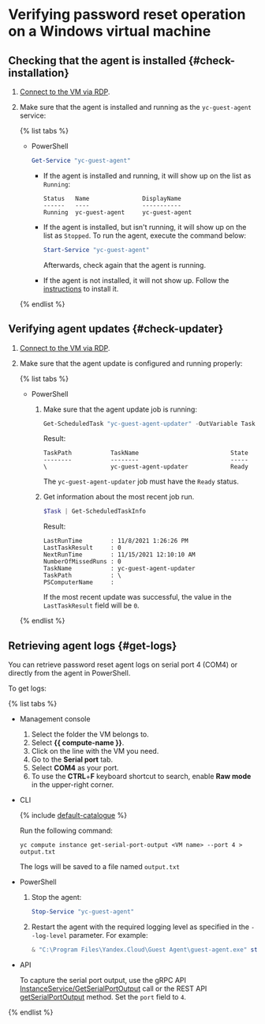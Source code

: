 # Verifying password reset operation on a Windows virtual machine

## Checking that the agent is installed {#check-installation}

1. [Connect to the VM via RDP](../vm-connect/rdp.md).
1. Make sure that the agent is installed and running as the `yc-guest-agent` service:

   {% list tabs %}

   - PowerShell

      ```powershell
      Get-Service "yc-guest-agent"
      ```

      * If the agent is installed and running, it will show up on the list as `Running`:

         ```
         Status   Name               DisplayName
         ------   ----               -----------
         Running  yc-guest-agent     yc-guest-agent
         ```

      * If the agent is installed, but isn't running, it will show up on the list as `Stopped`. To run the agent, execute the command below:

         ```powershell
         Start-Service "yc-guest-agent"
         ```

         Afterwards, check again that the agent is running.

      * If the agent is not installed, it will not show up. Follow the [instructions](install.md) to install it.

   {% endlist %}

## Verifying agent updates {#check-updater}

1. [Connect to the VM via RDP](../vm-connect/rdp.md).
1. Make sure that the agent update is configured and running properly:

   {% list tabs %}

   - PowerShell

      1. Make sure that the agent update job is running:

         ```powershell
         Get-ScheduledTask "yc-guest-agent-updater" -OutVariable Task
         ```

         Result:

         ```
         TaskPath           TaskName                          State
         --------           --------                          -----
         \                  yc-guest-agent-updater            Ready
         ```

         The `yc-guest-agent-updater` job must have the `Ready` status.

      1. Get information about the most recent job run.

         ```powershell
         $Task | Get-ScheduledTaskInfo
         ```

         Result:

         ```
         LastRunTime        : 11/8/2021 1:26:26 PM
         LastTaskResult     : 0
         NextRunTime        : 11/15/2021 12:10:10 AM
         NumberOfMissedRuns : 0
         TaskName           : yc-guest-agent-updater
         TaskPath           : \
         PSComputerName     :
         ```

         If the most recent update was successful, the value in the `LastTaskResult` field will be `0`.

   {% endlist %}

## Retrieving agent logs {#get-logs}

You can retrieve password reset agent logs on serial port 4 (COM4) or directly from the agent in PowerShell.

To get logs:

{% list tabs %}

- Management console

   1. Select the folder the VM belongs to.
   1. Select **{{ compute-name }}**.
   1. Click on the line with the VM you need.
   1. Go to the **Serial port** tab.
   1. Select **COM4** as your port.
   1. To use the **CTRL**+**F** keyboard shortcut to search, enable **Raw mode** in the upper-right corner.

- CLI

   {% include [default-catalogue](../../../_includes/default-catalogue.md) %}

   Run the following command:

   ```
   yc compute instance get-serial-port-output <VM name> --port 4 > output.txt
   ```

   The logs will be saved to a file named `output.txt`

- PowerShell

   1. Stop the agent:

      ```powershell
      Stop-Service "yc-guest-agent"
      ```

   1. Restart the agent with the required logging level as specified in the `--log-level` parameter. For example:

      ```powershell
      & "C:\Program Files\Yandex.Cloud\Guest Agent\guest-agent.exe" start --log-level debug
      ```

- API

   To capture the serial port output, use the gRPC API [InstanceService/GetSerialPortOutput](../../api-ref/grpc/instance_service.md#GetSerialPortOutput) call or the REST API [getSerialPortOutput](../../api-ref/Instance/getSerialPortOutput.md) method. Set the `port` field to `4`.

{% endlist %}